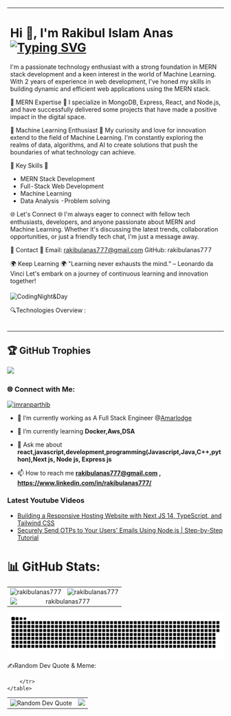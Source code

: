 <table>
    <tr>
        <td width="65%">
             <h1>Hi 👋, I'm Rakibul Islam Anas<a href="https://git.io/typing-svg"><img src="https://readme-typing-svg.herokuapp.com?font=Fira+Code&pause=1000&random=false&width=435&lines=Software+Engineer;Competitive+Programmer;+AI+Enthusiast" alt="Typing SVG" /></a></h1>
            <p>
                I'm a passionate technology enthusiast with a strong foundation in MERN stack development and a keen interest in the world of Machine Learning. With 2 years of experience in web development, I've honed my skills in building dynamic and efficient web applications using the MERN stack.

🔸 MERN Expertise 🔸
I specialize in MongoDB, Express, React, and Node.js, and have successfully delivered some projects that have made a positive impact in the digital space.

🤖 Machine Learning Enthusiast 🤖
My curiosity and love for innovation extend to the field of Machine Learning. I'm constantly exploring the realms of data, algorithms, and AI to create solutions that push the boundaries of what technology can achieve.

🚀 Key Skills 🚀

- MERN Stack Development
- Full-Stack Web Development
- Machine Learning
- Data Analysis
  -Problem solving

🌐 Let's Connect 🌐
I'm always eager to connect with fellow tech enthusiasts, developers, and anyone passionate about MERN and Machine Learning. Whether it's discussing the latest trends, collaboration opportunities, or just a friendly tech chat, I'm just a message away.

📧 Contact 📧
Email: rakibulanas777@gmail.com
GitHub: rakibulanas777

🌍 Keep Learning 🌍
"Learning never exhausts the mind." – Leonardo da Vinci
Let's embark on a journey of continuous learning and innovation together!

</p>
</td>
</tr>

<td width="">
<img src="https://media.tenor.com/LENeju0qxusAAAAC/hackerman.gif" alt="CodingNight&Day" width=" ">
<p>🔍Technologies Overview :</p>
<img src="https://img.shields.io/badge/html5-%23E34F26.svg?style=for-the-badge&logo=html5&logoColor=white" alt="">
<img src="https://img.shields.io/badge/css3-%231572B6.svg?style=for-the-badge&logo=css3&logoColor=white" alt="">
<img src="https://img.shields.io/badge/javascript-%23323330.svg?style=for-the-badge&logo=javascript&logoColor=%23F7DF1E" alt="">
<img src="https://img.shields.io/badge/bootstrap-%238511FA.svg?style=for-the-badge&logo=bootstrap&logoColor=white" alt="">
<img src="https://img.shields.io/badge/tailwindcss-%2338B2AC.svg?style=for-the-badge&logo=tailwind-css&logoColor=white" alt="">
<img src="https://img.shields.io/badge/react-%2320232a.svg?style=for-the-badge&logo=react&logoColor=%2361DAFB" alt="">
<img src="https://img.shields.io/badge/node.js-6DA55F?style=for-the-badge&logo=node.js&logoColor=white" alt="">
<img src="https://img.shields.io/badge/express.js-%23404d59.svg?style=for-the-badge&logo=express&logoColor=%2361DAFB" alt="">
<img src="https://img.shields.io/badge/MongoDB-%234ea94b.svg?style=for-the-badge&logo=mongodb&logoColor=white" alt="">
<img src="https://img.shields.io/badge/figma-%23F24E1E.svg?style=for-the-badge&logo=figma&logoColor=white" alt="">
<img src="https://img.shields.io/badge/docker-%230db7ed.svg?style=for-the-badge&logo=docker&logoColor=white" alt="">
<img src="https://img.shields.io/badge/typescript-%23007ACC.svg?style=for-the-badge&logo=typescript&logoColor=white" alt="">
<img src="https://img.shields.io/badge/c-%2300599C.svg?style=for-the-badge&logo=c&logoColor=white" alt="">
<img src="https://img.shields.io/badge/c++-%2300599C.svg?style=for-the-badge&logo=c%2B%2B&logoColor=white" alt="">
<img src="https://img.shields.io/badge/java-%23ED8B00.svg?style=for-the-badge&logo=openjdk&logoColor=white" alt="">
<img src="https://img.shields.io/badge/kotlin-%237F52FF.svg?style=for-the-badge&logo=kotlin&logoColor=white" alt="">
<img src="https://img.shields.io/badge/python-3670A0?style=for-the-badge&logo=python&logoColor=ffdd54" alt="">
<img src="https://img.shields.io/badge/c%23-%23239120.svg?style=for-the-badge&logo=c-sharp&logoColor=white" alt="">
</td>

</table>

## 🏆 GitHub Trophies

![](https://github-profile-trophy.vercel.app/?username=rakibulanas777&theme=onestar&no-frame=false&no-bg=false&margin-w=4)

### 🌐 Connect with Me:

<p align="left">
    <a href="https://www.linkedin.com/in/rakibulanas777/" target="_blank">
        <img src="https://img.shields.io/badge/LinkedIn-rakibulanas777%20✔-0077B5?style=for-the-badge&logo=linkedin"
            alt="imranparthib" />
    </a>
</p>

- 🔭 I’m currently working as A Full Stack Engineer @[Amarlodge](https://amarlodge.com/)

- 🌱 I’m currently learning **Docker,Aws,DSA**

- 💬 Ask me about **react,javascript,development,programming(Javascript,Java,C++,python),Next js, Node js, Express js**

- 📫 How to reach me **rakibulanas777@gmail.com , https://www.linkedin.com/in/rakibulanas777/**

### Latest Youtube Videos

<!-- YOUTUBE:START -->

- [Building a Responsive Hosting Website with Next JS 14, TypeScript, and Tailwind CSS](https://youtu.be/TiOsudZRVT4?si=HUUoh36T9sqOIABx)
- [Securely Send OTPs to Your Users' Emails Using Node.js | Step-by-Step Tutorial](https://youtu.be/d19kwFEtKq4?si=r0j_L2tDyVLFVldx)

<!-- YOUTUBE:END -->

# 📊 GitHub Stats:

<table>
    <tr>
        <td style="text-align: center;">
            <img src="https://github-readme-stats.vercel.app/api?username=rakibulanas777&theme=react&hide_border=false&include_all_commits=true&count_private=true"
                alt="rakibulanas777" style="display: block; margin: 0 auto;" />
        </td>
        <td style="text-align: center;">
            <img src="https://github-readme-stats.vercel.app/api/top-langs/?username=rakibulanas777&theme=react&hide_border=false&include_all_commits=true&count_private=true&layout=compact"
                alt="rakibulanas777" style="display: block; margin: 0 auto;" />
        </td>
    </tr>
    <tr>
        <td colspan="2" style="text-align: center;">
            <img src="https://github-readme-streak-stats.herokuapp.com/?user=rakibulanas777&theme=react&hide_border=false"
                alt="rakibulanas777" style="display: block; margin: 0 auto;" />
        </td>
    </tr>
</table>
<be>
<img src="https://raw.githubusercontent.com/CompetitiveLin/Snake-in-Contribution-Grid/output/github-contribution-grid-snake.svg" alt="Snake animation"/>
    ✍️Random Dev Quote & Meme:
    <table>
        <tr>
            <td>
                <img src="https://quotes-github-readme.vercel.app/api?type=horizontal&theme=radical"
                    alt="Random Dev Quote" />
            </td>
            
        </tr>
    </table>
<td>
                <img src='https://randommeme-five.vercel.app/' style="height: 300px;" />
            </td>
